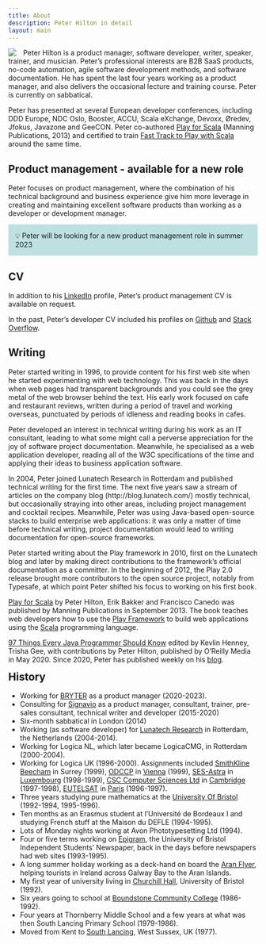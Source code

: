 ```yaml
---
title: About
description: Peter Hilton in detail
layout: main
---
```


<div class="row">
<div class="column-2">

<p><a title="hi-res version" href="picture/face/hilton-peter.jpg" style="float:left; margin-right:1em"><img class="thumbnail" src="picture/face/hilton-peter-128.jpg" srcset="picture/face/hilton-peter-256.jpg 2x"></a>
Peter Hilton is a product manager, software developer, writer, speaker, trainer, and musician.
Peter’s professional interests are B2B SaaS products, no-code automation, agile software development methods, and software documentation.
He has spent the last four years working as a product manager, and also delivers the occasional lecture and training course.
Peter is currently on sabbatical.</p>

<p>Peter has presented at several European developer conferences, including DDD Europe, NDC Oslo, Booster, ACCU, Scala eXchange, Devoxx, Øredev, Jfokus, Javazone and GeeCON.
Peter co-authored <a href="http://bit.ly/playscala2p">Play for Scala</a> (Manning Publications, 2013)
and certified to train <a href="http://www.lightbend.com/services/training">Fast Track to Play with Scala</a> around the same time.</p>

<h2>Product management - available for a new role</h2>

<p>Peter focuses on product management, where the combination of his technical background and business experience give him more leverage in creating and maintaining excellent software products than working as a developer or development manager.</p>

<p style="padding:1em; background:#BEE0E0">💡 Peter will be looking for a new product management role in summer 2023</p>
<h2>CV</h2>

<p>In addition to his <a href="http://www.linkedin.com/in/peterhilton">LinkedIn</a> profile,
Peter’s product management CV is available on request.</p>

<p>In the past, Peter’s developer CV included his profiles on
<a href="https://github.com/hilton">Github</a> and
<a href="http://stackoverflow.com/users/2670/peter-hilton">Stack Overflow</a>.</p>

<h2>Writing</h2>

<p>Peter started writing in 1996, to provide content for his first web site when he started experimenting with web technology. This was back in the days when web pages had transparent backgrounds and you could see the grey metal of the web browser behind the text. His early work focused on cafe and restaurant reviews, written during a period of travel and working overseas, punctuated by periods of idleness and reading books in cafes.</p>

<p>Peter developed an interest in technical writing during his work as an IT consultant, leading to what some might call a perverse appreciation for the joy of software project documentation. Meanwhile, he specialised as a web application developer, reading all of the W3C specifications of the time and applying their ideas to business application software.</p>

<p>In 2004, Peter joined Lunatech Research in Rotterdam and published technical writing for the first time. The next five years saw a stream of articles on the company blog (http://blog.lunatech.com/) mostly technical, but occasionally straying into other areas, including project management and cocktail recipes. Meanwhile, Peter was using Java-based open-source stacks to build enterprise web applications: it was only a matter of time before technical writing, project documentation would lead to writing documentation for open-source frameworks.</p>

<p>Peter started writing about the Play framework in 2010, first on the Lunatech blog and later by making direct contributions to the framework’s official documentation as a committer. In the beginning of 2012, the Play 2.0 release brought more contributors to the open source project, notably from Typesafe, at which point Peter shifted his focus to working on his first book.</p>

<p><a href="http://bit.ly/playscala2p">Play for Scala</a> by Peter Hilton, Erik Bakker and Francisco Canedo was published by Manning Publications in September 2013. The book teaches web developers how to use the <a href="http://www.playframework.com">Play Framework</a> to build web applications using the <a href="http://www.scala-lang.org">Scala</a> programming language.</p>

<p><a href="http://shop.oreilly.com/product/0636920048824.do">97 Things Every Java Programmer Should Know</a>
edited by Kevlin Henney, Trisha Gee, with contributions by Peter Hilton, published by O’Reilly Media in May 2020.
Since 2020, Peter has published weekly on his <a href="/blog/">blog</a>.</p>

</div>
<div class="column">

<h2 style="margin-top: 0">History</h2>

<ul>
<li>Working for <a href="https://bryter.com/">BRYTER</a> as a product manager (2020-2023).</li>
<li>Consulting for <a href="https://www.signavio.com/">Signavio</a> as a product manager, consultant, trainer, pre-sales consultant, technical writer and developer (2015-2020)</li>
<li>Six-month sabbatical in London (2014)</li>
<li>Working (as software developer) for <a href="http://www.lunatech.com">Lunatech Research</a> in Rotterdam, the Netherlands (2004-2014).</li>
<li>Working for Logica NL, which later became LogicaCMG, in Rotterdam (2000-2004).</li>
<li>Working for Logica UK (1996-2000). Assignments included
<a href="http://www.sb.com/">SmithKline Beecham</a> in Surrey (1999),
<a href="http://www.odccp.org/" title="UN Office for Drug Control &amp; Crime Prevention ">ODCCP</a> in <a href="out_in_vienna.html" title="Out In Vienna">Vienna</a> (1999),
<a href="http://www.astra.de/" title="Societe Europeen des Satellites - Astra">SES-Astra</a> in <a href="international_assignment.html" title="Diary Of An International Assignment">Luxembourg</a> (1998-1999),
<a href="http://www.csc.co.uk/">CSC Computer Sciences Ltd</a> in <a href="cambridge_cafes.html" title="1998 Cambridge Coffee And Cake Guide">Cambridge</a> (1997-1998),
<a href="http://www.eutelsat.org/" title="European Telecommunications Satellite Organisation">EUTELSAT</a> in <a href="pppp.html" title="Peter’s Peachy Paris Page">Paris</a> (1996-1997).</li>
<li>Three years studying pure mathematics at the <a href="http://www.bris.ac.uk/">University Of Bristol</a> (1992-1994, 1995-1996).</li>
<li> Ten months as an Erasmus student at l’Universit&eacute; de Bordeaux I	and studying French stuff at the Maison du DEFLE (1994-1995).</li>
<li>Lots of Monday nights working at Avon Phototypesetting Ltd (1994).</li>
<li>Four or five terms working on <a href="http://www.epigram.org.uk/">Epigram</a>, the University of Bristol Independent Students’ Newspaper, back in the days before newspapers had web sites (1993-1995).</li>
<li>A long summer holiday working as a deck-hand on board the <a href="http://www.iol.ie/~island/boats.htm">Aran Flyer</a>, helping tourists in Ireland across Galway Bay to the Aran Islands.</li>
<li>My first year of university living in <a href="http://www.bristol.ac.uk/churchill-hall/">Churchill Hall</a>, University of Bristol (1992).</li>
<li>Six years going to school at <a href="http://en.wikipedia.org/wiki/Boundstone_Community_College">Boundstone Community College</a> (1986-1992).</li>
<li>Four years at Thornberry Middle School and a few years at what was then South Lancing Primary School (1979-1986).</li>
<li>Moved from Kent to <a href="http://maps.google.com/?q=south+lancing,uk&amp;z=8">South Lancing</a>, West Sussex, UK (1977).</li>
</ul>

</div>
</div>
